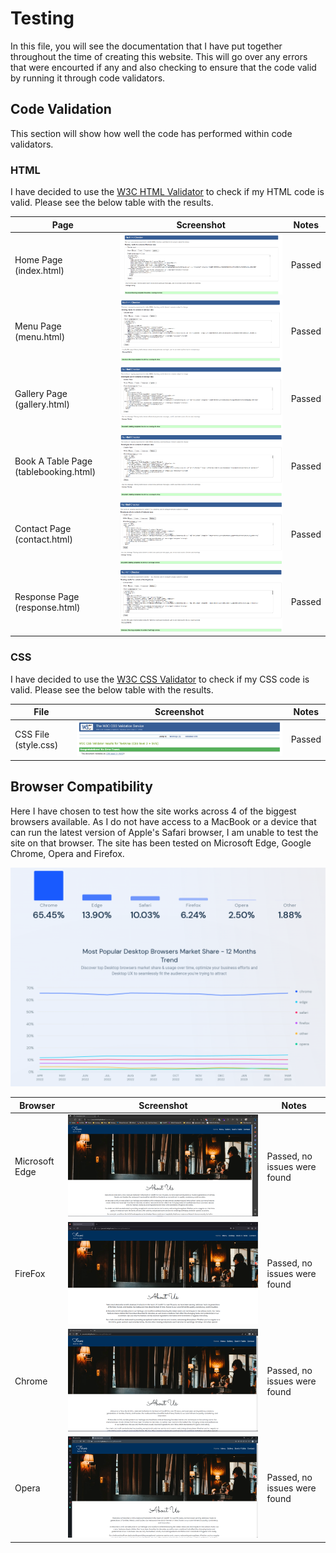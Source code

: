 # Testing

In this file, you will see the documentation that I have put together throughout the time of creating this website. This will go over any errors that were encourted if any and also checking to ensure that the code valid by running it through code validators.

## Code Validation

This section will show how well the code has performed within code validators.

### HTML

I have decided to use the [W3C HTML Validator](https://validator.w3.org/) to check if my HTML code is valid. Please see the below table with the results.

| Page   | Screenshot | Notes |
| ------ |  ---------- | ----- |
| Home Page (index.html) | ![Home Page Test Screenshot](./assets/img/home-page-test.png) |  Passed |
| Menu Page (menu.html) | ![Menu Page Test Screenshot](./assets/img/menu-page-test.png) |  Passed |
| Gallery Page (gallery.html) | ![Gallery Page Test Screenshot](./assets/img/gallery-page-test.png) |  Passed |
| Book A Table Page (tablebooking.html) | ![Book A Table Page Test Screenshot](./assets/img/tablebooking-page-testing.png) |  Passed |
| Contact Page (contact.html) | ![Contact Page Test Screenshot](./assets/img/contact-page-testing.png) |  Passed |
| Response Page (response.html) | ![Response Page Test Screenshot](./assets/img/response-page-testing.png) |  Passed |

### CSS

I have decided to use the [W3C CSS Validator](https://jigsaw.w3.org/css-validator/validator) to check if my CSS code is valid. Please see the below table with the results.

| File   | Screenshot | Notes |
| ------ |  ---------- | ----- |
| CSS File (style.css) | ![CSS File Test Screenshot](./assets/img/CSS-validatator.png) |  Passed |

## Browser Compatibility

Here I have chosen to test how the site works across 4 of the biggest browsers available. As I do not have access to a MacBook or a device that can run the latest version of Apple's Safari browser, I am unable to test the site on that browser. The site has been tested on Microsoft Edge, Google Chrome, Opera and Firefox.

![Browser Market Share](./assets/img/browser-market-share.png)

| Browser   | Screenshot | Notes |
| ------ |  ---------- | ----- |
| Microsoft Edge | ![Microsoft Edge Screenshot](./assets/img/microsoft-edge-test.png) |  Passed, no issues were found |
| FireFox | ![FireFox Screenshot](./assets/img/firefox-test.png) |  Passed, no issues were found |
| Chrome | ![Chrome Screenshot](./assets/img/chrome-test.png) |  Passed, no issues were found |
| Opera | ![Opera Screenshot](./assets/img/Opera-test.png) |  Passed, no issues were found |
